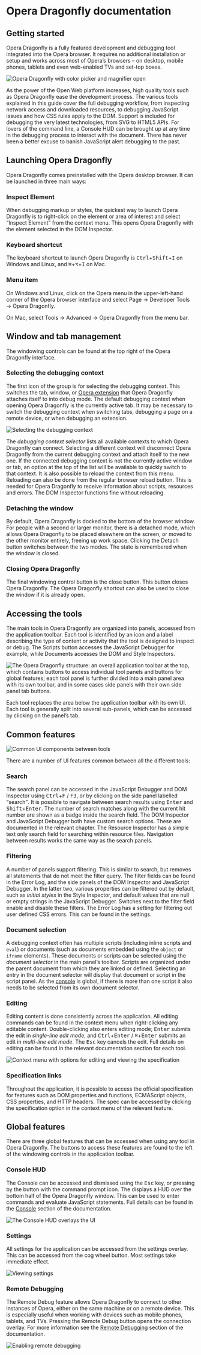 # Opera Dragonfly documentation

## Getting started

Opera Dragonfly is a fully featured development and debugging tool integrated into the Opera browser. It requires no additional installation or setup and works across most of Opera’s browsers – on desktop, mobile phones, tablets and even web-enabled TVs and set-top boxes.

<img src="img/overview.jpg" alt="Opera Dragonfly with color picker and magnifier open" />

As the power of the Open Web platform increases, high quality tools such as Opera Dragonfly ease the development process. The various tools explained in this guide cover the full debugging workflow, from inspecting network access and downloaded resources, to debugging JavaScript issues and how CSS rules apply to the DOM. Support is included for debugging the very latest technologies, from SVG to HTML5 APIs. For lovers of the command line, a Console HUD can be brought up at any time in the debugging process to interact with the document. There has never been a better excuse to banish JavaScript alert debugging to the past.

## Launching Opera Dragonfly

Opera Dragonfly comes preinstalled with the Opera desktop browser. It can be launched in three main ways:

### Inspect Element

When debugging markup or styles, the quickest way to launch Opera Dragonfly is to right-click on the element or area of interest and select <q>Inspect Element</q> from the context menu. This opens Opera Dragonfly with the element selected in the DOM Inspector.

### Keyboard shortcut

The keyboard shortcut to launch Opera Dragonfly is <kbd>Ctrl</kbd>+<kbd>Shift</kbd>+<kbd>I</kbd> on Windows and Linux, and <kbd>⌘</kbd>+<kbd>⌥</kbd>+<kbd>I</kbd> on Mac.

### Menu item

On Windows and Linux, click on the Opera menu in the upper-left-hand corner of the Opera browser interface and select Page → Developer Tools → Opera Dragonfly.

On Mac, select Tools → Advanced → Opera Dragonfly from the menu bar.

## Window and tab management

The windowing controls can be found at the top right of the Opera Dragonfly interface. 

### Selecting the debugging context

The first icon of the group is for selecting the debugging context. This switches the tab, window, or <a href="http://addons.opera.com">Opera extension</a> that Opera Dragonfly attaches itself to into debug mode. The default debugging context when opening Opera Dragonfly is the currently active tab. It may be necessary to switch the debugging context when switching tabs, debugging a page on a remote device, or when debugging an extension. 

<img src="img/overview-context.png" alt="Selecting the debugging context" />

The <dfn>debugging context selector</dfn> lists all available contexts to which Opera Dragonfly can connect. Selecting a different context will disconnect Opera Dragonfly from the current debugging context and attach itself to the new one. If the connected debugging context is not the currently active window or tab, an option at the top of the list will be available to quickly switch to that context. It is also possible to reload the context from this menu. Reloading can also be done from the regular browser reload button. This is needed for Opera Dragonfly to receive information about scripts, resources and errors. The DOM Inspector functions fine without reloading.

### Detaching the window

By default, Opera Dragonfly is docked to the bottom of the browser window. For people with a second or larger monitor, there is a detached mode, which allows Opera Dragonfly to be placed elsewhere on the screen, or moved to the other monitor entirely, freeing up work space. Clicking the Detach button switches between the two modes. The state is remembered when the window is closed.

### Closing Opera Dragonfly

The final windowing control button is the close button. This button closes Opera Dragonfly. The Opera Dragonfly shortcut can also be used to close the window if it is already open.

## Accessing the tools

The main tools in Opera Dragonfly are organized into panels, accessed from the application toolbar. Each tool is identified by an icon and a label describing the type of content or activity that the tool is designed to inspect or debug. The Scripts button accesses the JavaScript Debugger for example, while Documents accesses the DOM and Style Inspectors.

<img src="img/overview-structure.jpg" alt="The Opera Dragonfly structure: an overall application toolbar at the top, which contains buttons to access individual tool panels and buttons for global features; each tool panel is further divided into a main panel area with its own toolbar, and in some cases side panels with their own side panel tab buttons." />

Each tool replaces the area below the application toolbar with its own UI. Each tool is generally split into several sub-panels, which can be accessed by clicking on the panel’s tab. 

## Common features

<img src="img/overview-features.jpg" alt="Common UI components between tools" />


There are a number of UI features common between all the different tools:

### Search

The search panel can be accessed in the JavaScript Debugger and DOM Inspector using <kbd>Ctrl</kbd>+<kbd>F</kbd> / <kbd>F3</kbd>, or by clicking on the side panel labelled <q>search</q>. It is possible to navigate between search results using <kbd>Enter</kbd> and <kbd>Shift</kbd>+<kbd>Enter</kbd>. The number of search matches along with the current hit number are shown as a badge inside the search field. The DOM Inspector and JavaScript Debugger both have custom search options. These are documented in the relevant chapter. The Resource Inspector has a simple text only search field for searching within resource files. Navigation between results works the same way as the search panels.

### Filtering

A number of panels support filtering. This is similar to search, but removes all statements that do not meet the filter query. The filter fields can be found in the Error Log, and the side panels of the DOM Inspector and JavaScript Debugger. In the latter two, various properties can be filtered out by default, such as <em>initial styles</em> in the Style Inspector, and default values that are null or empty strings in the JavaScript Debugger. Switches next to the filter field enable and disable these filters. The Error Log has a setting for filtering out user defined CSS errors. This can be found in the settings.

### Document selection

A debugging context often has multiple scripts (including inline scripts and <code>eval</code>) or documents (such as documents embedded using the <code>object</code> or <code>iframe</code> elements). These documents or scripts can be selected using the <dfn>document selector</dfn> in the main panel’s toolbar. Scripts are organized under the parent document from which they are linked or defined. Selecting an entry in the document selector will display that document or script in the script panel. As the <a href="/dragonfly/documentation/console/">console</a> is global, if there is more than one script it also needs to be selected from its own document selector. 

### Editing

Editing content is done consistently across the application. All editing commands can be found in the context menu when right-clicking any editable content. Double-clicking also enters editing mode; <kbd>Enter</kbd> submits the edit in <em>single-line edit mode</em>, and <kbd>Ctrl</kbd>+<kbd>Enter</kbd>  / <kbd>⌘</kbd>+<kbd>Enter</kbd> submits an edit in <em>multi-line edit mode</em>. The <kbd>Esc</kbd> key cancels the edit. Full details on editing can be found in the relevant documentation section for each tool.

<img src="img/overview-editing.png" alt="Context menu with options for editing and viewing the specification" />

### Specification links

Throughout the application, it is possible to access the official specification for features such as DOM properties and functions, ECMAScript objects, CSS properties, and HTTP headers. The spec can be accessed by clicking the specification option in the context menu of the relevant feature. 

## Global features

There are three global features that can be accessed when using any tool in Opera Dragonfly. The buttons to access these features are found to the left of the windowing controls in the application toolbar.

### Console HUD

The Console can be accessed and dismissed using the <kbd>Esc</kbd> key, or pressing by the button with the command prompt icon. The displays a HUD over the bottom half of the Opera Dragonfly window. This can be used to enter commands and evaluate JavaScript statements. Full details can be found in the <a href="/dragonfly/documentation/console/">Console</a> section of the documentation.

<img src="img/overview-console-hud.png" alt="The Console HUD overlays the UI" />

### Settings

All settings for the application can be accessed from the settings overlay. This can be accessed from the cog wheel button. Most settings take immediate effect.

<img src="img/overview-settings.jpg" alt="Viewing settings" />

### Remote Debugging

The Remote Debug feature allows Opera Dragonfly to connect to other instances of Opera, either on the same machine or on a remote device. This is especially useful when working with devices such as mobile phones, tablets, and TVs. Pressing the Remote Debug button opens the connection overlay. For more information see the <a href="/dragonfly/documentation/remote/">Remote Debugging</a> section of the documentation.

<img src="img/overview-remote.jpg" alt="Enabling remote debugging" />